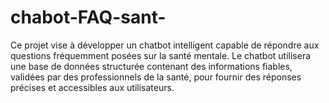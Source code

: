 # chabot-FAQ-sant-
Ce projet vise à développer un chatbot intelligent capable de répondre aux questions fréquemment posées sur la santé mentale. Le chatbot utilisera une base de données structurée contenant des informations fiables, validées par des professionnels de la santé, pour fournir des réponses précises et accessibles aux utilisateurs.
